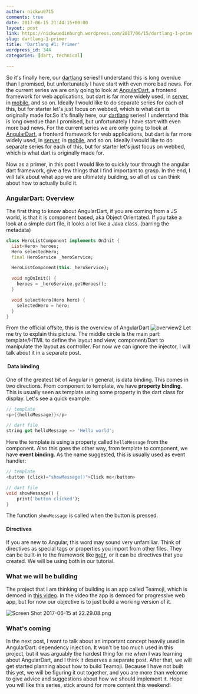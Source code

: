 ```yaml
---
author: nickwu0715
comments: true
date: 2017-06-15 21:44:15+00:00
layout: post
link: https://nickwuedinburgh.wordpress.com/2017/06/15/dartlang-1-primer/
slug: dartlang-1-primer
title: 'Dartlang #1: Primer'
wordpress_id: 344
categories: [dart, technical]

---
```


So it's finally here, our [dartlang](https://www.dartlang.org/) series! I understand this is long overdue than I promised, but unfortunately I have start with even more bad news. For the current series we are only going to look at [AngularDart](https://webdev.dartlang.org/angular), a frontend framework for web applications, but dart is far more widely used, in [server](https://aqueduct.io/), in [mobile](https://flutter.io/), and so on. Ideally I would like to do separate series for each of this, but for starter let's just focus on webbed, which is what dart is originally made for.So it's finally here, our [dartlang](https://www.dartlang.org/) series! I understand this is long overdue than I promised, but unfortunately I have start with even more bad news. For the current series we are only going to look at [AngularDart](https://webdev.dartlang.org/angular), a frontend framework for web applications, but dart is far more widely used, in [server](https://aqueduct.io/), in [mobile](https://flutter.io/), and so on. Ideally I would like to do separate series for each of this, but for starter let's just focus on webbed, which is what dart is originally made for.

Now as a primer, in this post I would like to quickly tour through the angular dart framework, give a few things that I find important to grasp. In the end, I will talk about what app we are ultimately building, so all of us can think about how to actually build it.



### AngularDart: Overview



The first thing to know about AngularDart, if you are coming from a JS world, is that it is component based, aka Object Orientated. If you take a look at a simple dart file, it looks a lot like a Java class. (barring the metadata)
~~~dart
class HeroListComponent implements OnInit {
  List<Hero> heroes;
  Hero selectedHero;
  final HeroService _heroService;

  HeroListComponent(this._heroService);

  void ngOnInit() {
    heroes = _heroService.getHeroes();
  }

  void selectHero(Hero hero) {
    selectedHero = hero;
  }
}
~~~

From the official offsite, this is the overview of AngularDart
![overview2](https://nickwuedinburgh.files.wordpress.com/2017/06/overview2.png)
Let me try to explain this picture. The middle circle is the main part: template/HTML to define the layout and view, component/Dart to manipulate the layout as controller. For now we can ignore the injector, I will talk about it in a separate post.



####  Data binding



One of the greatest bit of Angular in general, is data binding. This comes in two directions. From component to template, we have **property binding**. This is usually seen as template using some property in the dart class for display. Let's see a quick example:
~~~dart
// template
<p>{{helloMessage}}</p>

// dart file
string get helloMessage => 'Hello world';
~~~
Here the template is using a property called `helloMessage` from the component.
Also this goes the other way, from template to component, we have **event binding**. As the name suggested, this is usually used as event handler:
~~~dart
// template
<button (click)="showMessage()">Click me</button>

// dart file
void showMessage() {
    print('button clicked');
}
~~~
The function `showMessage` is called when the button is pressed.



#### Directives



If you are new to Angular, this word may sound very unfamiliar. Think of directives as special tags or properties you import from other files. They can be built-in to the framework like [`NgIf`](https://webdev.dartlang.org/angular/guide/displaying-data#!#ngIf), or it can be directives that you created. We will be using both in our tutorial.



### What we will be building



The project that I am thinking of building is an app called Teamoji, which is demoed in [this video](https://www.youtube.com/watch?v=SobXoh4rb58&t=1576s). In the video the app is demoed for progressive web app, but for now our objective is to just build a working version of it.

![Screen Shot 2017-06-15 at 22.29.08.png](https://nickwuedinburgh.files.wordpress.com/2017/06/screen-shot-2017-06-15-at-22-29-08.png)



### What's coming



In the next post, I want to talk about an important concept heavily used in AngularDart: dependency injection. It won't be too much used in this project, but it was arguably the hardest thing for me when I was learning about AngularDart, and I think it deserves a separate post.
After that, we will get started planning about how to build Teamoji. Because I have not built this yet, we will be figuring it out together, and you are more than welcome to give advice and suggestions about how we should implement it.
Hope you will like this series, stick around for more content this weekend!
